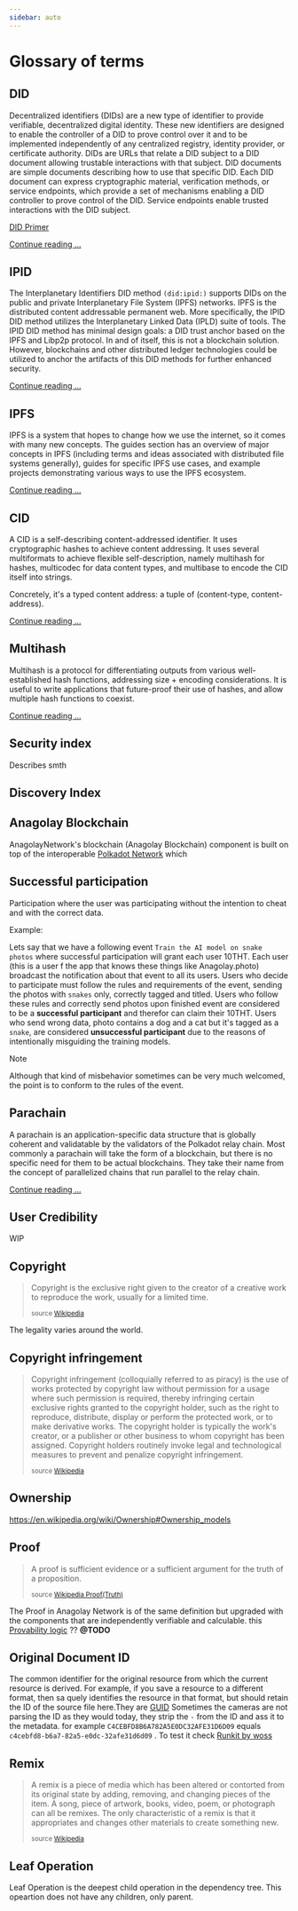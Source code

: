 ```yaml
---
sidebar: auto
---
```


# Glossary of terms

## DID

Decentralized identifiers (DIDs) are a new type of identifier to provide verifiable, decentralized digital identity. These new identifiers are designed to enable the controller of a DID to prove control over it and to be implemented independently of any centralized registry, identity provider, or certificate authority. DIDs are URLs that relate a DID subject to a DID document allowing trustable interactions with that subject. DID documents are simple documents describing how to use that specific DID. Each DID document can express cryptographic material, verification methods, or service endpoints, which provide a set of mechanisms enabling a DID controller to prove control of the DID. Service endpoints enable trusted interactions with the DID subject.

[DID Primer](https://github.com/WebOfTrustInfo/rwot7-toronto/blob/master/topics-and-advance-readings/did-primer.md)

[Continue reading ...](https://w3c.github.io/did-core/)

## IPID

The Interplanetary Identifiers DID method `(did:ipid:)` supports DIDs on the public and private Interplanetary File System (IPFS) networks. IPFS is the distributed content addressable permanent web. More specifically, the IPID DID method utilizes the Interplanetary Linked Data (IPLD) suite of tools. The IPID DID method has minimal design goals: a DID trust anchor based on the IPFS and Libp2p protocol. In and of itself, this is not a blockchain solution. However, blockchains and other distributed ledger technologies could be utilized to anchor the artifacts of this DID methods for further enhanced security.

[Continue reading ...](https://did-ipid.github.io/ipid-did-method/)

## IPFS

IPFS is a system that hopes to change how we use the internet, so it comes with many new concepts. The guides section has an overview of major concepts in IPFS (including terms and ideas associated with distributed file systems generally), guides for specific IPFS use cases, and example projects demonstrating various ways to use the IPFS ecosystem.

[Continue reading ...](https://docs.ipfs.io/introduction/overview/)

## CID

A CID is a self-describing content-addressed identifier. It uses cryptographic hashes to achieve content addressing. It uses several multiformats to achieve flexible self-description, namely multihash for hashes, multicodec for data content types, and multibase to encode the CID itself into strings.

Concretely, it's a typed content address: a tuple of (content-type, content-address).

[Continue reading ...](https://github.com/multiformats/cid)

## Multihash

Multihash is a protocol for differentiating outputs from various well-established hash functions, addressing size + encoding considerations. It is useful to write applications that future-proof their use of hashes, and allow multiple hash functions to coexist.

[Continue reading ...](https://multiformats.io/multihash/)

## Security index

Describes smth

## Discovery Index

## Anagolay Blockchain

AnagolayNetwork's blockchain (Anagolay Blockchain) component is built on top of the interoperable [Polkadot Network](https://polkadot.network/) which

## Successful participation

Participation where the user was participating without the intention to cheat and with the correct data.

Example:

Lets say that we have a following event `Train the AI model on snake photos` where successful participation will grant each user 10THT. Each user (this is a user f the app that knows these things like Anagolay.photo) broadcast the notification about that event to all its users. Users who decide to participate must follow the rules and requirements of the event, sending the photos with `snakes` only, correctly tagged and titled. Users who follow these rules and correctly send photos upon finished event are considered to be a **successful participant** and therefor can claim their 10THT. Users who send wrong data, photo contains a dog and a cat but it's tagged as a `snake`, are considered **unsuccessful participant** due to the reasons of intentionally misguiding the training models.

> [!NOTE]
> Although that kind of misbehavior sometimes can be very much welcomed, the point is to conform to the rules of the event.

## Parachain

A parachain is an application-specific data structure that is globally coherent and validatable by the validators of the Polkadot relay chain. Most commonly a parachain will take the form of a blockchain, but there is no specific need for them to be actual blockchains. They take their name from the concept of parallelized chains that run parallel to the relay chain.

[Continue reading ...](https://wiki.polkadot.network/docs/en/learn-parachains)

## User Credibility

WIP

## Copyright

> Copyright is the exclusive right given to the creator of a creative work to reproduce the work, usually for a limited time.
>
> <sup>source [Wikipedia](https://en.wikipedia.org/wiki/Copyright)</sup>

The legality varies around the world.

## Copyright infringement

> Copyright infringement (colloquially referred to as piracy) is the use of works protected by copyright law without permission for a usage where such permission is required, thereby infringing certain exclusive rights granted to the copyright holder, such as the right to reproduce, distribute, display or perform the protected work, or to make derivative works. The copyright holder is typically the work's creator, or a publisher or other business to whom copyright has been assigned. Copyright holders routinely invoke legal and technological measures to prevent and penalize copyright infringement.
>
> <sup>source [Wikipedia](https://en.wikipedia.org/wiki/Copyright_infringement)</sup>

## Ownership

https://en.wikipedia.org/wiki/Ownership#Ownership_models

## Proof

> A proof is sufficient evidence or a sufficient argument for the truth of a proposition.
>
> <sup>source [Wikipedia Proof(Truth)](<https://en.wikipedia.org/wiki/Proof_(truth)>)</sup>

The Proof in Anagolay Network is of the same definition but upgraded with the components that are independently verifiable and calculable. this [Provability logic](https://en.wikipedia.org/wiki/Provability_logic) ?? **@TODO**

## Original Document ID

The common identifier for the original resource from which the current resource is derived. For example, if you save a resource to a different format, then sa quely identifies the resource in that format, but should retain the ID of the source file here.They are [GUID](https://en.wikipedia.org/wiki/Universally_unique_identifier) Sometimes the cameras are not parsing the ID as they would today, they strip the `-` from the ID and ass it to the metadata. for example `C4CEBFD8B6A782A5E0DC32AFE31D6D09` equals `c4cebfd8-b6a7-82a5-e0dc-32afe31d6d09` . To test it check [Runkit by woss](https://runkit.com/woss/is-uuid-guid)

## Remix

> A remix is a piece of media which has been altered or contorted from its original state by adding, removing, and changing pieces of the item. A song, piece of artwork, books, video, poem, or photograph can all be remixes. The only characteristic of a remix is that it appropriates and changes other materials to create something new.
>
> <sup>source [Wikipedia](https://en.wikipedia.org/wiki/Remix)</sup>

## Leaf Operation

Leaf Operation is the deepest child operation in the dependency tree. This opeartion does not have any children, only parent.
